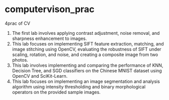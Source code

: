 # computervison_prac
4prac of CV
1. The first lab involves applying contrast adjustment, noise removal, and sharpness enhancement to images.
2. This lab focuses on implementing SIFT feature extraction, matching, and image stitching using OpenCV, evaluating the robustness of SIFT under scaling, rotation, and noise, and creating a composite image from two photos.
3. This lab involves implementing and comparing the performance of KNN, Decision Tree, and SGD classifiers on the Chinese MNIST dataset using OpenCV and SciKit-Learn.
4. This lab focuses on implementing an image segmentation and analysis algorithm using intensity thresholding and binary morphological operators on the provided sample images.

